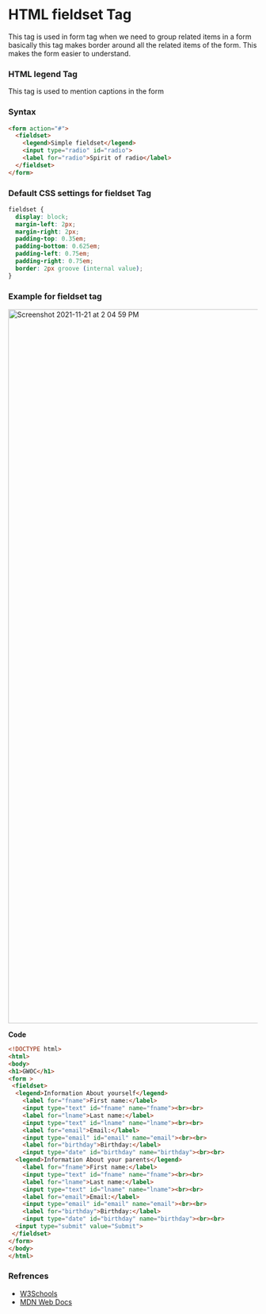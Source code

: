 # HTML fieldset Tag
This tag is used in form tag when we need to group related items in a form basically this tag makes border around all the related items of the form. This makes the form easier to understand.
### HTML legend Tag
This tag is used to mention captions in the form
### Syntax
```html
<form action="#">
  <fieldset>
    <legend>Simple fieldset</legend>
    <input type="radio" id="radio">
    <label for="radio">Spirit of radio</label>
  </fieldset>
</form>

```
### Default CSS settings for fieldset Tag
```css
fieldset {
  display: block;
  margin-left: 2px;
  margin-right: 2px;
  padding-top: 0.35em;
  padding-bottom: 0.625em;
  padding-left: 0.75em;
  padding-right: 0.75em;
  border: 2px groove (internal value);
}
```
### Example for fieldset tag
<img width="1439" alt="Screenshot 2021-11-21 at 2 04 59 PM" src="https://user-images.githubusercontent.com/84950175/142755329-c484bd74-530f-4907-93fa-0889f1c0b7d6.png">

**Code**
```html
<!DOCTYPE html>
<html>
<body>
<h1>GWOC</h1>
<form >
 <fieldset>
  <legend>Information About yourself</legend>
    <label for="fname">First name:</label>
    <input type="text" id="fname" name="fname"><br><br>
    <label for="lname">Last name:</label>
    <input type="text" id="lname" name="lname"><br><br>
    <label for="email">Email:</label>
    <input type="email" id="email" name="email"><br><br>
    <label for="birthday">Birthday:</label>
    <input type="date" id="birthday" name="birthday"><br><br>
  <legend>Information About your parents</legend>
    <label for="fname">First name:</label>
    <input type="text" id="fname" name="fname"><br><br>
    <label for="lname">Last name:</label>
    <input type="text" id="lname" name="lname"><br><br>
    <label for="email">Email:</label>
    <input type="email" id="email" name="email"><br><br>
    <label for="birthday">Birthday:</label>
    <input type="date" id="birthday" name="birthday"><br><br>
  <input type="submit" value="Submit">
 </fieldset>
</form>
</body>
</html>
```
### Refrences
* [W3Schools](https://www.w3schools.com/tags/tag_fieldset.asp#)
* [MDN Web Docs](https://developer.mozilla.org/en-US/docs/Web/HTML/Element/fieldset)
